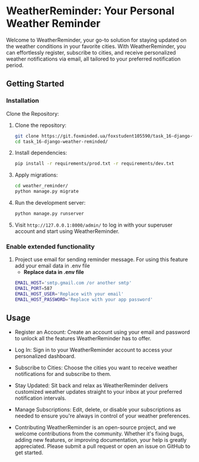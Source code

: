 # WeatherReminder: Your Personal Weather Reminder
Welcome to WeatherReminder, your go-to solution for staying updated on the weather conditions in your favorite cities. With WeatherReminder, you can effortlessly register, subscribe to cities, and receive personalized weather notifications via email, all tailored to your preferred notification period.


## Getting Started


### Installation
Clone the Repository:

1. Clone the repository:

    ```bash
    git clone https://git.foxminded.ua/foxstudent105590/task_16-django-weather-reminded.git
    cd task_16-django-weather-reminded/
    ```

2. Install dependencies:

    ```bash
    pip install -r requirements/prod.txt -r requirements/dev.txt

    ```

3. Apply migrations:

    ```bash
    cd weather_reminder/
    python manage.py migrate
    ```

4. Run the development server:

    ```bash
    python manage.py runserver
    ```

5. Visit `http://127.0.0.1:8000/admin/` to log in with your superuser account and start using WeatherReminder.

### Enable extended functionality

1. Project use email for sending reminder message. For using this feature add your email data in .env file
    - **Replace data in .env file**
     ```bash
    EMAIL_HOST='smtp.gmail.com /or another smtp'
    EMAIL_PORT=587
    EMAIL_HOST_USER='Replace with your email'
    EMAIL_HOST_PASSWORD='Replace with your app password'    
    ```

## Usage

- Register an Account:
Create an account using your email and password to unlock all the features WeatherReminder has to offer.

- Log In:
Sign in to your WeatherReminder account to access your personalized dashboard.

- Subscribe to Cities:
Choose the cities you want to receive weather notifications for and subscribe to them.

- Stay Updated:
Sit back and relax as WeatherReminder delivers customized weather updates straight to your inbox at your preferred notification intervals.

- Manage Subscriptions:
Edit, delete, or disable your subscriptions as needed to ensure you're always in control of your weather preferences.

- Contributing
WeatherReminder is an open-source project, and we welcome contributions from the community. Whether it's fixing bugs, adding new features, or improving documentation, your help is greatly appreciated. Please submit a pull request or open an issue on GitHub to get started.
